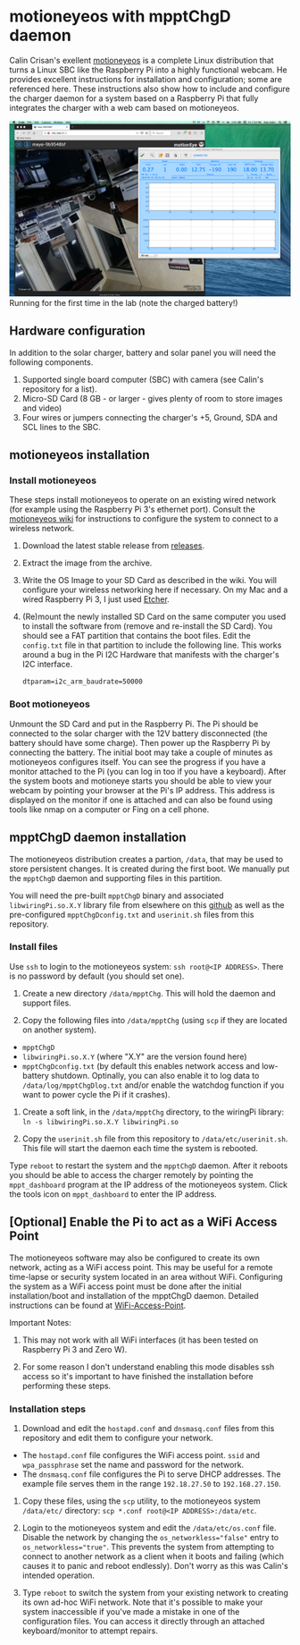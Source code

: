 # motioneyeos with mpptChgD daemon
Calin Crisan's exellent [motioneyeos](https://github.com/ccrisan/motioneyeos) is a complete Linux distribution that turns a Linux SBC like the Raspberry Pi into a highly functional webcam.  He provides excellent instructions for installation and configuration; some are referenced here.  These instructions also show how to include and configure the charger daemon for a system based on a Raspberry Pi that fully integrates the charger with a web cam based on motioneyeos.


![Running for the first time](pictures/first_run.png)
Running for the first time in the lab (note the charged battery!)

## Hardware configuration
In addition to the solar charger, battery and solar panel you will need the following components.

1. Supported single board computer (SBC) with camera (see Calin's repository for a list).
1. Micro-SD Card (8 GB - or larger - gives plenty of room to store images and video)
1. Four wires or jumpers connecting the charger's +5, Ground, SDA and SCL lines to the SBC.

## motioneyeos installation

### Install motioneyeos
These steps install motioneyeos to operate on an existing wired network (for example using the Raspberry Pi 3's ethernet port).  Consult the [motioneyeos wiki](https://github.com/ccrisan/motioneyeos/wiki/Installation) for instructions to configure the system to connect to a wireless network.

1. Download the latest stable release from [releases](https://github.com/ccrisan/motioneyeos/releases).
1. Extract the image from the archive.
1. Write the OS Image to your SD Card as described in the wiki.  You will configure your wireless networking here if necessary.  On my Mac and a wired Raspberry Pi 3, I just used [Etcher](https://etcher.io/).
1. (Re)mount the newly installed SD Card on the same computer you used to install the software from (remove and re-install the SD Card).  You should see a FAT partition that contains the boot files.  Edit the ```config.txt``` file in that partition to include the following line.  This works around a bug in the Pi I2C Hardware that manifests with the charger's I2C interface.

	```
	dtparam=i2c_arm_baudrate=50000
	```

### Boot motioneyeos
Unmount the SD Card and put in the Raspberry Pi.  The Pi should be connected to the solar charger with the 12V battery disconnected (the battery should have some charge).  Then power up the Raspberry Pi by connecting the battery.  The initial boot may take a couple of minutes as motioneyeos configures itself.  You can see the progress if you have a monitor attached to the Pi (you can log in too if you have a keyboard).  After the system boots and motioneye starts you should be able to view your webcam by pointing your browser at the Pi's IP address.  This address is displayed on the monitor if one is attached and can also be found using tools like nmap on a computer or Fing on a cell phone.


## mpptChgD daemon installation
The motioneyeos distribution creates a partion, ```/data```, that may be used to store persistent changes.  It is created during the first boot.  We manually put the ```mpptChgD``` daemon and supporting files in this partition.

You will need the pre-built ```mpptChgD``` binary and associated ```libwiringPi.so.X.Y``` library file from elsewhere on this [github](https://github.com/danjulio/MPPT-Solar-Charger/tree/master/mpptChgD) as well as the pre-configured ```mpptChgDconfig.txt``` and ```userinit.sh``` files from this repository.

### Install files
Use ```ssh``` to login to the motioneyeos system: ```ssh root@<IP ADDRESS>```.  There is no password by default (you should set one).

1. Create a new directory ```/data/mpptChg```.  This will hold the daemon and support files.

1. Copy the following files into ```/data/mpptChg``` (using ```scp``` if they are located on another system).
 * ```mpptChgD```
 * ```libwiringPi.so.X.Y``` (where "X.Y" are the version found here)
 * ```mpptChgDconfig.txt``` (by default this enables network access and low-battery shutdown.  Optinally, you can also enable it to log data to ```/data/log/mpptChgDlog.txt``` and/or enable the watchdog function if you want to power cycle the Pi if it crashes).
1. Create a soft link, in the ```/data/mpptChg``` directory, to the wiringPi library: ```ln -s libwiringPi.so.X.Y libwiringPi.so```

1. Copy the ```userinit.sh``` file from this repository to ```/data/etc/userinit.sh```.  This file will start the daemon each time the system is rebooted.

Type ```reboot``` to restart the system and the ```mpptChgD``` daemon.  After it reboots you should be able to access the charger remotely by pointing the ```mppt_dashboard``` program at the IP address of the motioneyeos system.  Click the tools icon on ```mppt_dashboard``` to enter the IP address.

## [Optional] Enable the Pi to act as a WiFi Access Point
The motioneyeos software may also be configured to create its own network, acting as a WiFi access point.  This may be useful for a remote time-lapse or security system located in an area without WiFi.  Configuring the system as a WiFi access point must be done after the initial installation/boot and installation of the mpptChgD daemon.  Detailed instructions can be found at [WiFi-Access-Point](https://github.com/ccrisan/motioneyeos/wiki/WiFi-Access-Point).

Important Notes:

1. This may not work with all WiFi interfaces (it has been tested on Raspberry Pi 3 and Zero W).

1. For some reason I don't understand enabling this mode disables ssh access so it's important to have finished the installation before performing these steps.

### Installation steps
1. Download and edit the ```hostapd.conf``` and ```dnsmasq.conf``` files from this repository and edit them to configure your network.
  * The ```hostapd.conf``` file configures the WiFi access point.  ```ssid``` and ```wpa_passphrase``` set the name and password for the network.
  * The ```dnsmasq.conf``` file configures the Pi to serve DHCP addresses.  The example file serves them in the range ```192.18.27.50``` to ```192.168.27.150```.
1. Copy these files, using the ```scp``` utility, to the motioneyeos system ```/data/etc/``` directory: ```scp *.conf root@<IP ADDRESS>:/data/etc```.

1. Login to the motioneyeos system and edit the ```/data/etc/os.conf``` file.  Disable the network by changing the ```os_networkless="false"``` entry to ```os_networkless="true"```.  This prevents the system from attempting to connect to another network as a client when it boots and failing (which causes it to panic and reboot endlessly).  Don't worry as this was Calin's intended operation.

1. Type ```reboot``` to switch the system from your existing network to creating its own ad-hoc WiFi network.  Note that it's possible to make your system inaccessible if you've made a mistake in one of the configuration files.  You can access it directly through an attached keyboard/monitor to attempt repairs.